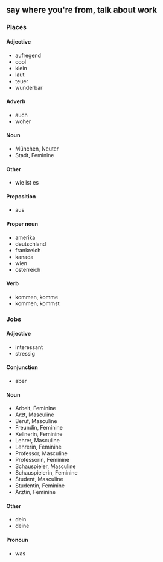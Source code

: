 ## say where you're from, talk about work
### Places
#### Adjective
- aufregend
- cool
- klein
- laut
- teuer
- wunderbar
#### Adverb
- auch
- woher
#### Noun
- München, Neuter
- Stadt, Feminine
#### Other
- wie ist es
#### Preposition
- aus
#### Proper noun
- amerika
- deutschland
- frankreich
- kanada
- wien
- österreich
#### Verb
- kommen, komme
- kommen, kommst
### Jobs
#### Adjective
- interessant
- stressig
#### Conjunction
- aber
#### Noun
- Arbeit, Feminine
- Arzt, Masculine
- Beruf, Masculine
- Freundin, Feminine
- Kellnerin, Feminine
- Lehrer, Masculine
- Lehrerin, Feminine
- Professor, Masculine
- Professorin, Feminine
- Schauspieler, Masculine
- Schauspielerin, Feminine
- Student, Masculine
- Studentin, Feminine
- Ärztin, Feminine
#### Other
- dein
- deine
#### Pronoun
- was
